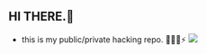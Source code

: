 ## HI THERE.👋

- this is my public/private hacking repo. 🔭🌱😄⚡
![](https://i.giphy.com/media/v1.Y2lkPTc5MGI3NjExNmI3cDM1YmdjcWN2dGx3MGtxdmNia2lqeXNpOHo0ejJ2bDZ4M2pxZSZlcD12MV9pbnRlcm5hbF9naWZfYnlfaWQmY3Q9Zw/l2Rnq8WrO17k7ojy8/giphy-downsized-large.gif)
